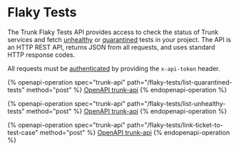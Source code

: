 # Flaky Tests

The Trunk Flaky Tests API provides access to check the status of Trunk services and fetch [unhealthy](../../flaky-tests/detection.md) or [quarantined](../../flaky-tests/quarantining.md) tests in your project. The API is an HTTP REST API, returns JSON from all requests, and uses standard HTTP response codes.

All requests must be [authenticated](./#authentication) by providing the `x-api-token` header.

{% openapi-operation spec="trunk-api" path="/flaky-tests/list-quarantined-tests" method="post" %}
[OpenAPI trunk-api](https://static.trunk.io/docs/openapi.json)
{% endopenapi-operation %}

{% openapi-operation spec="trunk-api" path="/flaky-tests/list-unhealthy-tests" method="post" %}
[OpenAPI trunk-api](https://static.trunk.io/docs/openapi.json)
{% endopenapi-operation %}

{% openapi-operation spec="trunk-api" path="/flaky-tests/link-ticket-to-test-case" method="post" %}
[OpenAPI trunk-api](https://static.trunk.io/docs/openapi.json)
{% endopenapi-operation %}
